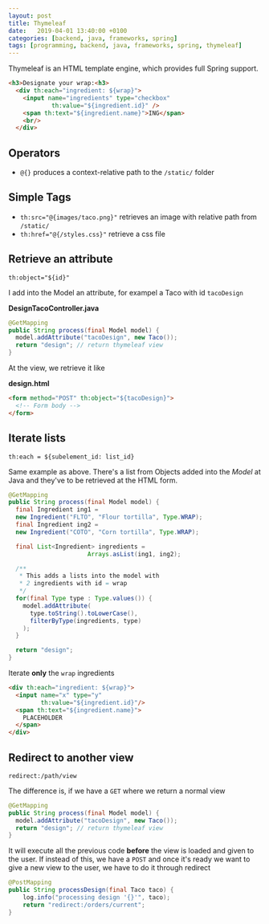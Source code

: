 ```yaml
---
layout: post
title: Thymeleaf
date:   2019-04-01 13:40:00 +0100
categories: [backend, java, frameworks, spring]
tags: [programming, backend, java, frameworks, spring, thymeleaf]
---
```

Thymeleaf is an HTML template engine, which provides full Spring support.

~~~ html
<h3>Designate your wrap:<h3>
  <div th:each="ingredient: ${wrap}">
    <input name="ingredients" type="checkbox"
            th:value="${ingredient.id}" />
    <span th:text="${ingredient.name}">ING</span>
    <br/>
  </div>
~~~

## Operators
* `@{}` produces a context-relative path to the `/static/` folder

## Simple Tags

* `th:src="@{images/taco.png}"` retrieves an image with relative path from `/static/`
* `th:href="@{/styles.css}"` retrieve a css file
<!--more-->

## Retrieve an attribute
`th:object="${id}"`  

I add into the Model an attribute, for exampel a Taco with id `tacoDesign`  

**DesignTacoController.java**
~~~ java
@GetMapping
public String process(final Model model) {
  model.addAttribute("tacoDesign", new Taco());
  return "design"; // return thymeleaf view
}
~~~

At the view, we retrieve it like

**design.html**
~~~ html
<form method="POST" th:object="${tacoDesign}">
  <!-- Form body -->
</form>
~~~

## Iterate lists
`th:each = ${subelement_id: list_id}`  

Same example as above. There's a list from Objects added into the _Model_ at Java and they've to be retrieved at the HTML form.
~~~ java
@GetMapping
public String process(final Model model) {
  final Ingredient ing1 =
  new Ingredient("FLTO", "Flour tortilla", Type.WRAP);
  final Ingredient ing2 =
  new Ingredient("COTO", "Corn tortilla", Type.WRAP);

  final List<Ingredient> ingredients =
                      Arrays.asList(ing1, ing2);

  /**
   * This adds a lists into the model with
   * 2 ingredients with id = wrap
   */
  for(final Type type : Type.values()) {
    model.addAttribute(
      type.toString().toLowerCase(),
      filterByType(ingredients, type)
    );
  }

  return "design";
}
~~~

Iterate **only** the `wrap` ingredients
~~~ html
<div th:each="ingredient: ${wrap}">
  <input name="x" type="y"
         th:value="${ingredient.id}"/>
  <span th:text="${ingredient.name}">
    PLACEHOLDER
  </span>
</div>
~~~

## Redirect to another view
`redirect:/path/view`

The difference is, if we have a `GET` where we return a normal view
~~~ java
@GetMapping
public String process(final Model model) {
  model.addAttribute("tacoDesign", new Taco());
  return "design"; // return thymeleaf view
}
~~~
It will execute all the previous code **before** the view is loaded and given to the user. If instead of this, we have a `POST` and once it's ready we want to give a new view to the user, we have to do it through redirect  
~~~ java
@PostMapping
public String processDesign(final Taco taco) {
    log.info("processing design '{}'", taco);
    return "redirect:/orders/current";
}
~~~
